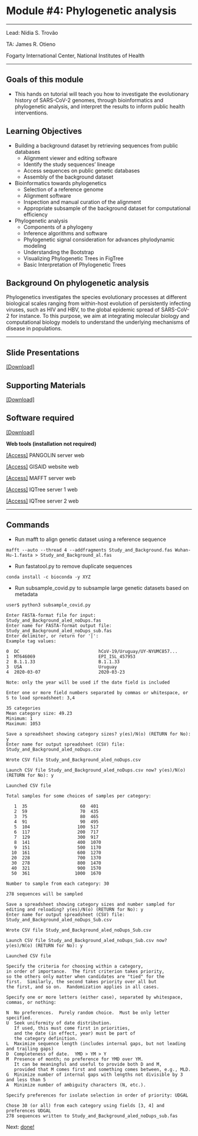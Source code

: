 
#  Module #4: Phylogenetic analysis

***
Lead: Nídia S. Trovão

TA: James R. Otieno

Fogarty International Center, National Institutes of Health
***

## Goals of this module
* This hands on tutorial will teach you how to investigate the evolutionary history of SARS-CoV-2 genomes, through bioinformatics and phylogenetic analysis, and interpret the results to inform public health interventions.

## Learning Objectives
* Building a background dataset by retrieving sequences from public databases
  * Alignment viewer and editing software
  * Identify the study sequences’ lineage
  * Access sequences on public genetic databases
  * Assembly of the background dataset
* Bioinformatics towards phylogenetics
  * Selection of a reference genome
  * Alignment software
  * Inspection and manual curation of the alignment
  * Appropriate subsample of the background dataset for computational efficiency
* Phylogenetic analysis
  * Components of a phylogeny
  * Inference algorithms and software
  * Phylogenetic signal consideration for advances phylodynamic modeling
  * Understanding the Bootstrap
  * Visualizing Phylogenetic Trees in FigTree
  * Basic Interpretation of Phylogenetic Trees


## Background On phylogenetic analysis

Phylogenetics investigates the species evolutionary processes at different biological scales ranging from within-host evolution of persistently infecting viruses, such as HIV and HBV, to the global epidemic spread of SARS-CoV-2 for instance. To this purpose, we aim at integrating molecular biology and computational biology models to understand the underlying mechanisms of disease in populations. 

***

## Slide Presentations

[[Download]](https://github.com/COV-IRT/SARS-CoV-2_workshop/tree/main/module4/Slide%20Presentations)

## Supporting Materials

[[Download]](https://github.com/COV-IRT/SARS-CoV-2_workshop/tree/main/module4/Supporting%20Materials)

## Software required

[[Download]](https://drive.google.com/drive/folders/1imHg2WHql35rGzXpOyGZ6gKtUGYdcvNu?usp=sharing)

<!--
**Windows software (download and install all)**  
[[Download]](https://www.oracle.com/java/technologies/javase-jre8-downloads.html) Java JRE x64 v8 _pick the 1st "Windows x64" on the list_
[[Download]](https://ormbunkar.se/aliview/downloads/windows/windows-version-1.26/AliView-Setup.exe) AliView v1.26
[[Download]](https://github.com/rambaut/figtree/releases/download/v1.4.4/FigTree.v1.4.4.zip) FigTree v1.4.4
[[Download]](https://www.megasoftware.net/) MEGA v10 _pick Windows|Graphical(GUI)|MEGA X(64bit)_
[[Download]](https://github.com/beast-dev/beast-mcmc/releases/download/v1.5.3-tempest/TempEst.v1.5.3.zip) TempEst v1.5.3
[[Download]](/python.html) Python v3.8.6 and Biopython
[[Download]](https://github.com/notepad-plus-plus/notepad-plus-plus/releases/download/v7.9/npp.7.9.Installer.x64.exe) Notepad Plus Plus v7.9 (Text editor)
**macOS software (download and install all)**  
[[Download]](https://www.oracle.com/java/technologies/javase-jre8-downloads.html) Java JRE x64 v8 _pick "macOS x64 Installer"_
[[Download]](https://ormbunkar.se/aliview/downloads/mac/AliView-1.26-app.zip) AliView v1.26
[[Download]](https://github.com/rambaut/figtree/releases/download/v1.4.4/FigTree.v1.4.4.dmg) FigTree v1.4.4
[[Download]](https://www.megasoftware.net/) MEGA v10 _pick macOS|Graphical(GUI)|MEGA X(64bit)_
[[Download]](https://github.com/beast-dev/beast-mcmc/releases/download/v1.5.3-tempest/TempEst.v1.5.3.dmg) TempEst v1.5.3
[[Download]](/python.html) Python v3.8.6 and Biopython
[[Download]](https://s3.amazonaws.com/BBSW-download/BBEdit_13.5.dmg) BBEdit v13.5 (Text editor)
-->

**Web tools (installation not required)**  

[[Access]](https://pangolin.cog-uk.io/) PANGOLIN server web

[[Access]](https://www.epicov.org/epi3/start) GISAID website web

[[Access]](https://mafft.cbrc.jp/alignment/server/add_fragments.html) MAFFT server web

[[Access]](http://iqtree.cibiv.univie.ac.at/) IQTree server 1 web

[[Access]](https://www.hiv.lanl.gov/content/sequence/IQTREE/iqtree.html) IQTree server 2 web

***

## Commands 

* Run mafft to align genetic dataset using a reference sequence
```
mafft --auto --thread 4 --addfragments Study_and_Background.fas Wuhan-Hu-1.fasta > Study_and_Background_al.fas
```

* Run fastatool.py to remove duplicate sequences
```
conda install -c bioconda -y XYZ
```

* Run subsample_covid.py to subsample large genetic datasets based on metadata
```
user$ python3 subsample_covid.py 

Enter FASTA-format file for input: Study_and_Background_aled_noDups.fas
Enter name for FASTA-format output file: Study_and_Background_aled_noDups_sub.fas
Enter delimiter, or return for '|': 
Example tag values:

0  DC                              hCoV-19/Uruguay/UY-NYUMC857...
1  MT646069                        EPI_ISL_457953                
2  B.1.1.33                        B.1.1.33                      
3  USA                             Uruguay                       
4  2020-03-07                      2020-03-23                    

Note: only the year will be used if the date field is included

Enter one or more field numbers separated by commas or whitespace, or S to load spreadsheet: 3,4

35 categories
Mean category size: 49.23
Minimum: 1
Maximum: 1053

Save a spreadsheet showing category sizes? y(es)/N(o) (RETURN for No): y
Enter name for output spreadsheet (CSV) file: Study_and_Background_aled_noDups.csv

Wrote CSV file Study_and_Background_aled_noDups.csv

Launch CSV file Study_and_Background_aled_noDups.csv now? y(es)/N(o) (RETURN for No): y

Launched CSV file

Total samples for some choices of samples per category:

   1  35                    60  401
   2  59                    70  435
   3  75                    80  465
   4  91                    90  495
   5  104                  100  517
   6  117                  200  717
   7  129                  300  917
   8  141                  400  1070
   9  151                  500  1170
  10  161                  600  1270
  20  228                  700  1370
  30  278                  800  1470
  40  321                  900  1570
  50  361                 1000  1670

Number to sample from each category: 30

278 sequences will be sampled

Save a spreadsheet showing category sizes and number sampled for editing and reloading? y(es)/N(o) (RETURN for No): y
Enter name for output spreadsheet (CSV) file: Study_and_Background_aled_noDups_Sub.csv

Wrote CSV file Study_and_Background_aled_noDups_Sub.csv

Launch CSV file Study_and_Background_aled_noDups_Sub.csv now? y(es)/N(o) (RETURN for No): y

Launched CSV file

Specify the criteria for choosing within a category, 
in order of importance.  The first criterion takes priority, 
so the others only matter when candidates are "tied" for the
first.  Similarly, the second takes priority over all but 
the first, and so on.  Randomization applies in all cases.

Specify one or more letters (either case), separated by whitespace, commas, or nothing:

N  No preferences.  Purely random choice.  Must be only letter specified.
U  Seek uniformity of date distribution.
   If used, this must come first in priorities,
   and the date (in effect, year) must be part of
   the category definition.
L  Maximize sequence length (includes internal gaps, but not leading and trailing gaps)
D  Completeness of date.  YMD > YM > Y
M  Presence of month; no preference for YMD over YM.
   It can be meaningful and useful to provide both D and M,
   provided that M comes first and something comes between, e.g., MLD.
G  Minimize number of internal gaps with lengths not divisible by 3 and less than 5
A  Minimize number of ambiguity characters (N, etc.).

Specify preferences for isolate selection in order of priority: UDGAL

Chose 30 (or all) from each category using fields [3, 4] and preferences UDGAL
278 sequences written to Study_and_Background_aled_noDups_sub.fas
```

Next: [done!](../README.md)
